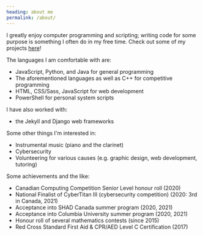 ```yaml
---
heading: about me
permalink: /about/
---
```


I greatly enjoy computer programming and scripting; writing code for some purpose is something I often do in my free time. Check out some of my projects [here](/work)!

The languages I am comfortable with are:
- JavaScript, Python, and Java for general programming
- The aforementioned languages as well as C++ for competitive programming
- HTML, CSS/Sass, JavaScript for web development
- PowerShell for personal system scripts

I have also worked with:
- the Jekyll and Django web frameworks

Some other things I'm interested in:
- Instrumental music (piano and the clarinet)
- Cybersecurity
- Volunteering for various causes (e.g. graphic design, web development, tutoring)

Some achievements and the like:
- Canadian Computing Competition Senior Level honour roll (2020)
- National Finalist of CyberTitan III (cybersecurity competition) (2020: 3rd in Canada, 2021)
- Acceptance into SHAD Canada summer program (2020, 2021)
- Acceptance into Columbia University summer program (2020, 2021)
- Honour roll of several mathematics contests (since 2015)
- Red Cross Standard First Aid & CPR/AED Level C Certification (2017)
